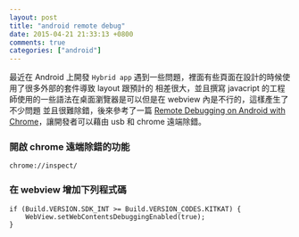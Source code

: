 ```yaml
---
layout: post
title: "android remote debug"
date: 2015-04-21 21:33:13 +0800
comments: true
categories: ["android"]
---
```


<!-- more -->


最近在 Android 上開發 `Hybrid app` 遇到一些問題，裡面有些頁面在設計的時候使用了很多外部的套件導致 layout 跟預計的
相差很大，並且撰寫 javacript 的工程師使用的一些語法在桌面瀏覽器是可以但是在 webview 內是不行的，這樣產生了不少問題
並且很難除錯，後來參考了一篇 [Remote Debugging on Android with Chrome]，讓開發者可以藉由 usb 和 chrome 遠端除錯。

### 開啟 chrome 遠端除錯的功能

	chrome://inspect/

### 在 webview 增加下列程式碼

	if (Build.VERSION.SDK_INT >= Build.VERSION_CODES.KITKAT) {
		WebView.setWebContentsDebuggingEnabled(true);	
	}

[Remote Debugging on Android with Chrome]:https://developer.chrome.com/devtools/docs/remote-debugging